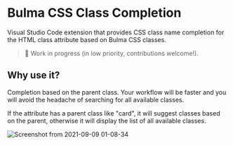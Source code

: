 # Bulma CSS Class Completion
Visual Studio Code extension that provides CSS class name completion for the HTML class attribute based on Bulma CSS classes.

> 🚧 Work in progress (in low priority, contributions welcome!).

## Why use it?
Completion based on the parent class. Your workflow will be faster and you will avoid the headache of searching for all available classes.

If the attribute has a parent class like "card", it will suggest classes based on the parent, otherwise it will display the list of all available classes.

![Screenshot from 2021-09-09 01-08-34](https://user-images.githubusercontent.com/63687573/132598216-e1a14965-1f5d-4e07-9ebc-b75bc076bfd5.png)